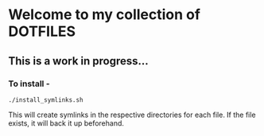 # Welcome to my collection of DOTFILES

## This is a work in progress...

### To install - 
`./install_symlinks.sh`

This will create symlinks in the respective directories for each file. If the file exists, it will back it up beforehand.
